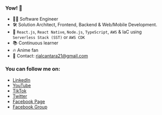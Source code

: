 ### Yow! 👋 

- 👨‍💻 Software Engineer 
- 🛠️ Solution Architect, Frontend, Backend & Web/Mobile Development.
- 🧰 `React.js`, `React Native`, `Node.js`, `TypeScript`, `AWS` & IaC using `Serverless Stack (SST)` or `AWS CDK`
- 📚 Continuous learner
- 🔥 Anime fan
- 📧 Contact: rialcantara21@gmail.com

### You can follow me on:
- [LinkedIn](https://www.linkedin.com/in/constrod/)
- [YouTube](https://youtube.com/bossRODTV)
- [TikTok](https://www.tiktok.com/@bossrod.tv)
- [Twitter](https://twitter.com/constROD)
- [Facebook Page](https://facebook.com/codewithbossrod)
- [Facebook Group](https://facebook.com/groups/bossrodscommunity)
